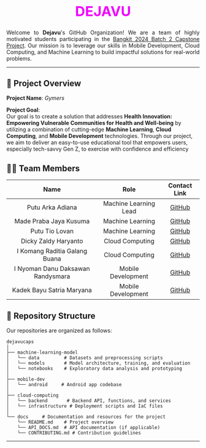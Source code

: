 <div align="center" style="margin-top: 20px;">
<h1 style="font-size: 36px; font-family: 'Poppins',; color: #f000FF"> DEJAVU </h1>
</div>

<div style="text-align: justify; text-justify: inter-word;">
Welcome to <b>Dejavu</b>'s GitHub Organization! We are a team of highly motivated students participating in the <u>Bangkit 2024 Batch 2 Capstone Project</u>. Our mission is to leverage our skills in Mobile Development, Cloud Computing, and Machine Learning to build impactful solutions for real-world problems.
</div>

---

## 🎯 Project Overview

**Project Name**: _Gymers_

**Project Goal**:  
Our goal is to create a solution that addresses **Health Innovation: Empowering Vulnerable Communities for Health and Well-being** by utilizing a combination of cutting-edge **Machine Learning**, **Cloud Computing**, and **Mobile Development** technologies. Through our project, we aim to deliver an easy-to-use educational tool that empowers users, especially tech-savvy Gen Z, to exercise with confidence and efficiency

## 🧑‍💻 Team Members

|               Name                |         Role          |                Contact Link                |
| :-------------------------------: | :-------------------: | :----------------------------------------: |
|         Putu Arka Adiana          | Machine Learning Lead |  [GitHub](https://github.com/arkaadiana)   |
|      Made Praba Jaya Kusuma       |   Machine Learning    |   [GitHub](https://github.com/mdepraba)    |
|          Putu Tio Lovan           |   Machine Learning    |  [GitHub](https://github.com/Tiolovan07)   |
|       Dicky Zaldy Haryanto        |    Cloud Computing    | [GitHub](https://github.com/Deku077-zaldy) |
|   I Komang Raditia Galang Buana   |    Cloud Computing    | [GitHub](https://github.com/Galangbuana12) |
| I Nyoman Danu Daksawan Randysmara |  Mobile Development   | [GitHub](https://github.com/DanuDaksawan)  |
|     Kadek Bayu Satria Maryana     |  Mobile Development   | [GitHub](https://github.com/BayuSatria14)  |

## 📂 Repository Structure

Our repositories are organized as follows:

```plaintext
dejavucaps
│
├── machine-learning-model
│   └── data         # Datasets and preprocessing scripts
│   └── models       # Model architecture, training, and evaluation
│   └── notebooks    # Exploratory data analysis and prototyping
│
├── mobile-dev
│   └── android     # Android app codebase
│
├── cloud-computing
│   └── backend       # Backend API, functions, and services
│   └── infrastructure # Deployment scripts and IaC files
│
└── docs     # Documentation and resources for the project
    └── README.md    # Project overview
    └── API_DOCS.md  # API documentation (if applicable)
    └── CONTRIBUTING.md # Contribution guidelines
```

---
